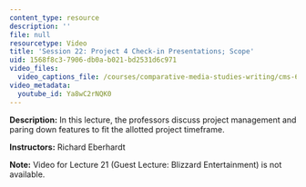 ```yaml
---
content_type: resource
description: ''
file: null
resourcetype: Video
title: 'Session 22: Project 4 Check-in Presentations; Scope'
uid: 1568f8c3-7906-db0a-b021-bd2531d6c971
video_files:
  video_captions_file: /courses/comparative-media-studies-writing/cms-611j-creating-video-games-fall-2014/lecture-videos/lecture-22-cutting-features-scope/Ya8wC2rNQK0.vtt
video_metadata:
  youtube_id: Ya8wC2rNQK0
---
```


**Description:** In this lecture, the professors discuss project management and paring down features to fit the allotted project timeframe.

**Instructors:** Richard Eberhardt

**Note:** Video for Lecture 21 (Guest Lecture: Blizzard Entertainment) is not available.